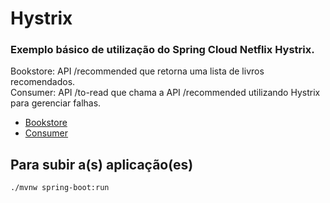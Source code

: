 # Hystrix
### Exemplo básico de utilização do Spring Cloud Netflix Hystrix.

Bookstore: API /recommended que retorna uma lista de livros recomendados.  
Consumer: API /to-read que chama a API /recommended utilizando Hystrix para gerenciar falhas.  

* [Bookstore](https://github.com/TuannyRamos/Hystrix/tree/master/bookstore)
* [Consumer](https://github.com/TuannyRamos/Hystrix/tree/master/consumer)

## Para subir a(s) aplicação(es)
```./mvnw spring-boot:run```
